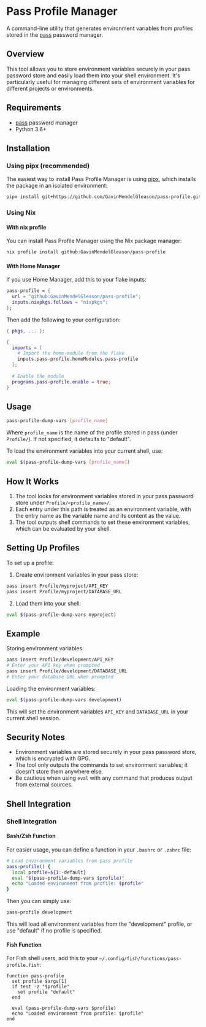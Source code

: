 # Pass Profile Manager

A command-line utility that generates environment variables from profiles stored in the [pass](https://www.passwordstore.org/) password manager.

## Overview

This tool allows you to store environment variables securely in your pass password store and easily load them into your shell environment. It's particularly useful for managing different sets of environment variables for different projects or environments.

## Requirements

- [pass](https://www.passwordstore.org/) password manager
- Python 3.6+

## Installation

### Using pipx (recommended)

The easiest way to install Pass Profile Manager is using [pipx](https://pypa.github.io/pipx/), which installs the package in an isolated environment:

```bash
pipx install git+https://github.com/GavinMendelGleason/pass-profile.git
```

### Using Nix

#### With nix profile

You can install Pass Profile Manager using the Nix package manager:

```bash
nix profile install github:GavinMendelGleason/pass-profile
```

#### With Home Manager

If you use Home Manager, add this to your flake inputs:
```nix
pass-profile = {
  url = "github:GavinMendelGleason/pass-profile";
  inputs.nixpkgs.follows = "nixpkgs";
};
```

Then add the following to your configuration:

```nix
{ pkgs, ... }:

{
  imports = [
    # Import the home-module from the flake
    inputs.pass-profile.homeModules.pass-profile
  ];
  
  # Enable the module
  programs.pass-profile.enable = true;
}
```

## Usage

```bash
pass-profile-dump-vars [profile_name]
```

Where `profile_name` is the name of the profile stored in pass (under `Profile/`). If not specified, it defaults to "default".

To load the environment variables into your current shell, use:

```bash
eval $(pass-profile-dump-vars [profile_name])
```

## How It Works

1. The tool looks for environment variables stored in your pass password store under `Profile/<profile_name>/`.
1. Each entry under this path is treated as an environment variable, with the entry name as the variable name and its content as the value.
1. The tool outputs shell commands to set these environment variables, which can be evaluated by your shell.

## Setting Up Profiles

To set up a profile:

1. Create environment variables in your pass store:

```bash
pass insert Profile/myproject/API_KEY
pass insert Profile/myproject/DATABASE_URL
```

2. Load them into your shell:

```bash
eval $(pass-profile-dump-vars myproject)
```

## Example

Storing environment variables:

```bash
pass insert Profile/development/API_KEY
# Enter your API key when prompted
pass insert Profile/development/DATABASE_URL
# Enter your database URL when prompted
```

Loading the environment variables:

```bash
eval $(pass-profile-dump-vars development)
```

This will set the environment variables `API_KEY` and `DATABASE_URL` in your current shell session.

## Security Notes

- Environment variables are stored securely in your pass password store, which is encrypted with GPG.
- The tool only outputs the commands to set environment variables; it doesn't store them anywhere else.
- Be cautious when using `eval` with any command that produces output from external sources.

## Shell Integration

### Shell Integration

#### Bash/Zsh Function

For easier usage, you can define a function in your `.bashrc` or `.zshrc` file:

```bash
# Load environment variables from pass profile
pass-profile() {
  local profile=${1:-default}
  eval "$(pass-profile-dump-vars $profile)"
  echo "Loaded environment from profile: $profile"
}
```

Then you can simply use:

```bash
pass-profile development
```

This will load all environment variables from the "development" profile, or use "default" if no profile is specified.

#### Fish Function

For Fish shell users, add this to your `~/.config/fish/functions/pass-profile.fish`:

```fish
function pass-profile
  set profile $argv[1]
  if test -z "$profile"
    set profile "default"
  end
  
  eval (pass-profile-dump-vars $profile)
  echo "Loaded environment from profile: $profile"
end
```
